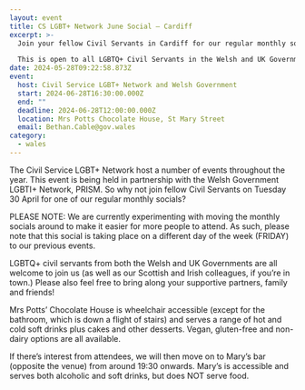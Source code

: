 ```yaml
---
layout: event
title: CS LGBT+ Network June Social – Cardiff
excerpt: >-
  Join your fellow Civil Servants in Cardiff for our regular monthly socials. 

  This is open to all LGBTQ+ Civil Servants in the Welsh and UK Governments and Wider Public Sector, along with their supportive family and friends.
date: 2024-05-28T09:22:58.873Z
event:
  host: Civil Service LGBT+ Network and Welsh Government
  start: 2024-06-28T16:30:00.000Z
  end: ""
  deadline: 2024-06-28T12:00:00.000Z
  location: Mrs Potts Chocolate House, St Mary Street
  email: Bethan.Cable@gov.wales
category:
  - wales
---
```

The Civil Service LGBT+ Network host a number of events throughout the year. This event is being held in partnership with the Welsh Government LGBTI+ Network, PRISM. So why not join fellow Civil Servants on Tuesday 30 April for one of our regular monthly socials?

PLEASE NOTE: We are currently experimenting with moving the monthly socials around to make it easier for more people to attend. As such, please note that this social is taking place on a different day of the week (FRIDAY) to our previous events.

LGBTQ+ civil servants from both the Welsh and UK Governments are all welcome to join us (as well as our Scottish and Irish colleagues, if you’re in town.) Please also feel free to bring along your supportive partners, family and friends!

Mrs Potts’ Chocolate House is wheelchair accessible (except for the bathroom, which is down a flight of stairs) and serves a range of hot and cold soft drinks plus cakes and other desserts. Vegan, gluten-free and non-dairy options are all available.

If there’s interest from attendees, we will then move on to Mary’s bar (opposite the venue) from around 19:30 onwards. Mary’s is accessible and serves both alcoholic and soft drinks, but does NOT serve food.